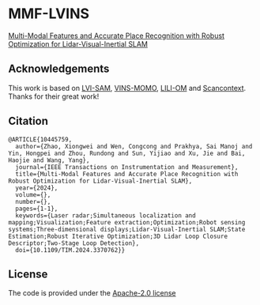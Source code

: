 # MMF-LVINS
[Multi-Modal Features and Accurate Place Recognition with Robust Optimization for Lidar-Visual-Inertial SLAM](https://ieeexplore.ieee.org/stamp/stamp.jsp?tp=&arnumber=10445759)


## Acknowledgements
This work is based on [LVI-SAM](https://github.com/TixiaoShan/LVI-SAM), [VINS-MOMO](https://github.com/HKUST-Aerial-Robotics/VINS-Mono), [LILI-OM](https://github.com/KIT-ISAS/lili-om) and [Scancontext](https://github.com/gisbi-kim/scancontext_tro). Thanks for their great work!


## Citation
```
@ARTICLE{10445759,
  author={Zhao, Xiongwei and Wen, Congcong and Prakhya, Sai Manoj and Yin, Hongpei and Zhou, Rundong and Sun, Yijiao and Xu, Jie and Bai, Haojie and Wang, Yang},
  journal={IEEE Transactions on Instrumentation and Measurement}, 
  title={Multi-Modal Features and Accurate Place Recognition with Robust Optimization for Lidar-Visual-Inertial SLAM}, 
  year={2024},
  volume={},
  number={},
  pages={1-1},
  keywords={Laser radar;Simultaneous localization and mapping;Visualization;Feature extraction;Optimization;Robot sensing systems;Three-dimensional displays;Lidar-Visual-Inertial SLAM;State Estimation;Robust Iterative Optimization;3D Lidar Loop Closure Descriptor;Two-Stage Loop Detection},
  doi={10.1109/TIM.2024.3370762}}
```

## License
The code is provided under the [Apache-2.0 license](https://github.com/Grandzxw/MMF-LVINS/blob/main/LICENSE)
